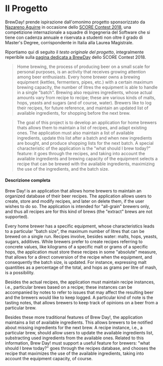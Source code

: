 # Il Progetto

BrewDay! prende ispirazione dall'omonimo progetto sponsorizzato da [Nazareno Aguirre](http://dc.exa.unrc.edu.ar/staff/naguirre/Pagina_Personal_de_Nazareno_Aguirre/Principal.html) in occasione dello [SCORE Contest 2018](http://score-contest.org/2018/index.php), una competizione internazionale a squadre di Ingegneria del Software che si tiene con cadenza annuale e riservata a studenti non oltre il grado di Master's Degree, corrispondente in Italia alla Laurea Magistrale.

Riportiamo qui di seguito il _testo originale del progetto_, integralmente reperibile sulla [pagina dedicata a BrewDay](http://score-contest.org/2018/projects/brewday.php) dello SCORE Contest 2018.

> Home brewing, the process of producing beer on a small scale for personal purposes, is an activity that receives growing attention among beer enthusiasts. Every home brewer owns a brewing equipment (kettles, fermenters, pipes, etc.) with a certain maximum brewing capacity, the number of litres the equipment is able to handle in a single "batch". Brewing also requires ingredients, whose actual amounts vary from recipe to recipe; these are various kinds of malts, hops, yeasts and sugars (and of course, water). Brewers like to log their recipes, for future reference, and maintain an updated list of available ingredients, for shopping before the next brew.

> The goal of this project is to develop an application for home brewers thats allows them to maintain a list of recipes, and adapt existing ones. The application must also maintain a list of available ingredients, update this list after a batch and when new ingredients are bought, and produce shopping lists for the next batch. A special characteristic of the application is the "what should I brew today?" feature: it goes through the recipes, and taking into account the available ingredients and brewing capacity of the equipment selects a recipe that can be brewed with the available ingredients, maximizing the use of the ingredients, and the batch size.

#### Descrizione completa
Brew Day! is an application that allows home brewers to maintain an organized database of their beer recipes. The application allows users to create, store and modify recipes, and later on delete them, if the user wishes to do so. The application is intended for "all-grain" brewers only, and thus all recipes are for this kind of brews (the "extract" brews are not supported).

Every home brewer has a specific equipment, whose characteristics leads to a particular "batch size", the maximum number of litres that can be brewed on a single run. Recipes involve, besides water: malts, hops, yeasts, sugars, additives.
While brewers prefer to create recipes referring to concrete values, like kilograms of a specific malt or grams of a specific hops, the application must store these recipes in some "absolute" measure, that allows for a direct conversion of the recipe when the equipment, and consequently the batch size, is updated. For instance, expressing malt quantities as a percentage of the total, and hops as grams per litre of mash, is a possibility.

Besides the actual recipes, the application must maintain recipe instances, i.e., particular brews based on a recipe; these instances can be accompanied by notes to refer to issues that may affect the resulting beer and the brewers would like to keep logged. A particular kind of note is the tasting notes, that allows brewers to keep track of opinions on a beer from a particular brew.

Besides these more traditional features of Brew Day!, the application maintains a list of available ingredients. This allows brewers to be notified about missing ingredients for the next brew. A recipe instance, i.e., a particular brew, should allow users to update the available ingredients list, substracting used ingredients from the available ones. Related to this information, Brew Day! must support a useful feature for brewers: "what should I brew today?" goes through the recipes database, and chooses the recipe that maximizes the use of the available ingredients, taking into account the equipment capacity, of course.